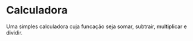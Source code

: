 # Calculadora
  Uma simples calculadora  cuja funcação seja somar, subtrair, multiplicar e dividir.
  
